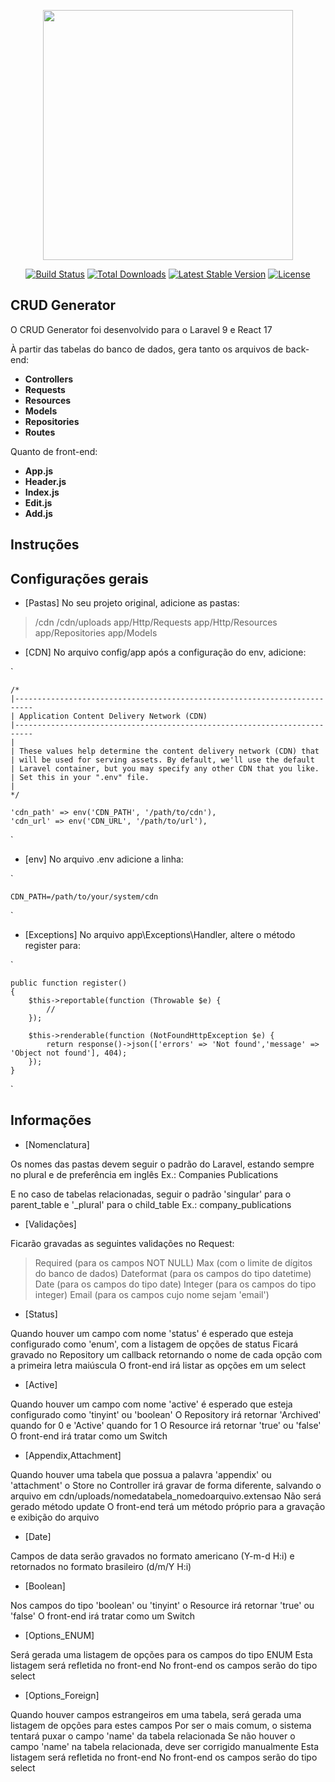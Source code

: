 <p align="center"><a href="https://laravel.com" target="_blank"><img src="https://raw.githubusercontent.com/laravel/art/master/logo-lockup/5%20SVG/2%20CMYK/1%20Full%20Color/laravel-logolockup-cmyk-red.svg" width="400"></a></p>

<p align="center">
<a href="https://travis-ci.org/laravel/framework"><img src="https://travis-ci.org/laravel/framework.svg" alt="Build Status"></a>
<a href="https://packagist.org/packages/laravel/framework"><img src="https://img.shields.io/packagist/dt/laravel/framework" alt="Total Downloads"></a>
<a href="https://packagist.org/packages/laravel/framework"><img src="https://img.shields.io/packagist/v/laravel/framework" alt="Latest Stable Version"></a>
<a href="https://packagist.org/packages/laravel/framework"><img src="https://img.shields.io/packagist/l/laravel/framework" alt="License"></a>
</p>

## CRUD Generator

O CRUD Generator foi desenvolvido para o Laravel 9 e React 17

À partir das tabelas do banco de dados, gera tanto os arquivos de back-end:
- **Controllers**
- **Requests**
- **Resources**
- **Models**
- **Repositories**
- **Routes**

Quanto de front-end:
- **App.js**
- **Header.js**
- **Index.js**
- **Edit.js**
- **Add.js**

## Instruções
## Configurações gerais

- [Pastas] No seu projeto original, adicione as pastas:

> /cdn
> /cdn/uploads
> app/Http/Requests
> app/Http/Resources
> app/Repositories
> app/Models

- [CDN] No arquivo config/app após a configuração do env, adicione:

`

    /*
    |--------------------------------------------------------------------------
    | Application Content Delivery Network (CDN)
    |--------------------------------------------------------------------------
    |
    | These values help determine the content delivery network (CDN) that
    | will be used for serving assets. By default, we'll use the default
    | Laravel container, but you may specify any other CDN that you like.
    | Set this in your ".env" file.
    |
    */

    'cdn_path' => env('CDN_PATH', '/path/to/cdn'),
    'cdn_url' => env('CDN_URL', '/path/to/url'),

`

- [env] No arquivo .env adicione a linha:

`

    CDN_PATH=/path/to/your/system/cdn

`

- [Exceptions] No arquivo app\Exceptions\Handler, altere o método register para:

`

    public function register()
    {
        $this->reportable(function (Throwable $e) {
            //
        });

        $this->renderable(function (NotFoundHttpException $e) {
            return response()->json(['errors' => 'Not found','message' => 'Object not found'], 404);
        });
    }

`
## Informações

- [Nomenclatura]

Os nomes das pastas devem seguir o padrão do Laravel, estando sempre no plural e de preferência em inglês
Ex.:
Companies
Publications

E no caso de tabelas relacionadas, seguir o padrão 'singular' para o parent_table e '_plural' para o child_table
Ex.: company_publications

- [Validações]

Ficarão gravadas as seguintes validações no Request:

> Required (para os campos NOT NULL)
> Max (com o limite de dígitos do banco de dados)
> Dateformat (para os campos do tipo datetime)
> Date (para os campos do tipo date)
> Integer (para os campos do tipo integer)
> Email (para os campos cujo nome sejam 'email')

- [Status]

Quando houver um campo com nome 'status' é esperado que esteja configurado como 'enum', com a listagem de opções de status
Ficará gravado no Repository um callback retornando o nome de cada opção com a primeira letra maiúscula
O front-end irá listar as opções em um select

- [Active]

Quando houver um campo com nome 'active' é esperado que esteja configurado como 'tinyint' ou 'boolean'
O Repository irá retornar 'Archived' quando for 0 e 'Active' quando for 1
O Resource irá retornar 'true' ou 'false'
O front-end irá tratar como um Switch

- [Appendix,Attachment]

Quando houver uma tabela que possua a palavra 'appendix' ou 'attachment' o Store no Controller irá gravar de forma diferente, salvando o arquivo em cdn/uploads/nomedatabela_nomedoarquivo.extensao
Não será gerado método update
O front-end terá um método próprio para a gravação e exibição do arquivo

- [Date]

Campos de data serão gravados no formato americano (Y-m-d H:i) e retornados no formato brasileiro (d/m/Y H:i)

- [Boolean]

Nos campos do tipo 'boolean' ou 'tinyint' o Resource irá retornar 'true' ou 'false'
O front-end irá tratar como um Switch

- [Options_ENUM]

Será gerada uma listagem de opções para os campos do tipo ENUM
Esta listagem será refletida no front-end
No front-end os campos serão do tipo select

- [Options_Foreign]

Quando houver campos estrangeiros em uma tabela, será gerada uma listagem de opções para estes campos
Por ser o mais comum, o sistema tentará puxar o campo 'name' da tabela relacionada
Se não houver o campo 'name' na tabela relacionada, deve ser corrigido manualmente
Esta listagem será refletida no front-end
No front-end os campos serão do tipo select
